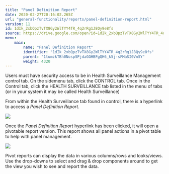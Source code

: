 ```yaml
---
title: "Panel Definition Report"
date: 2020-02-27T20:16:02.265Z
url: "general-functionality/reports/panel-definition-report.html"
version: 11
id: 1dIk_2xbQpzTvTX8Gy2WlTYY4TR_4q2rRg1J8Qy9e8fs
source: https://drive.google.com/open?id=1dIk_2xbQpzTvTX8Gy2WlTYY4TR_4q2rRg1J8Qy9e8fs
menu:
    main:
        name: "Panel Definition Report"
        identifier: "1dIk_2xbQpzTvTX8Gy2WlTYY4TR_4q2rRg1J8Qy9e8fs"
        parent: "1tumzkTBh0NospSPjdaGGHBFgQH6_k5j-sFMaSI0VnSY"
        weight: 4320
---
```

Users must have security access to be in Health Surveillance Management control tab. On the sidemenu tab, click the CONTROL tab. Once in the Control tab, click the HEALTH SURVEILLANCE tab listed in the menu of tabs (or in your system it may be called Health Surveillance)

From within the Health Surveillance tab found in control, there is a hyperlink to access a *Panel Definition Report*.

![](../../external_files/6b593b0e234abb90724fccc0269fdab2.png)

Once the *Panel Definition Report* hyperlink has been clicked, it will open a pivotable report version. This report shows all panel actions in a pivot table to help with panel management.

![](../../external_files/a1fef268244c0fa0f6bdcc505e2a8547.png)

Pivot reports can display the data in various columns/rows and looks/views. Use the drop-downs to select and drag & drop components around to get the view you wish to see and report the data.


